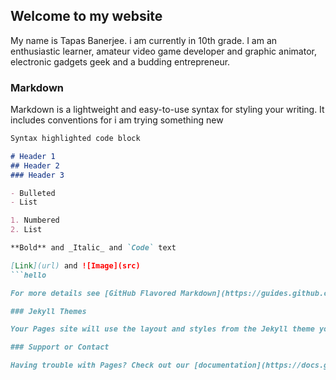 ## Welcome to my website

My name is Tapas Banerjee. i am currently in 10th grade. I am an enthusiastic learner, amateur video game developer and graphic animator, electronic gadgets geek and a budding entrepreneur.

### Markdown

Markdown is a lightweight and easy-to-use syntax for styling your writing. It includes conventions for
i am trying something new
```markdown
Syntax highlighted code block

# Header 1
## Header 2
### Header 3

- Bulleted
- List

1. Numbered
2. List

**Bold** and _Italic_ and `Code` text

[Link](url) and ![Image](src)
```hello

For more details see [GitHub Flavored Markdown](https://guides.github.com/features/mastering-markdown/).

### Jekyll Themes

Your Pages site will use the layout and styles from the Jekyll theme you have selected in your [repository settings](https://github.com/Tapas-b/Tapas-b.github.io/settings). The name of this theme is saved in the Jekyll `_config.yml` configuration file.

### Support or Contact

Having trouble with Pages? Check out our [documentation](https://docs.github.com/categories/github-pages-basics/) or [contact support](https://support.github.com/contact) and we’ll help you sort it out.
